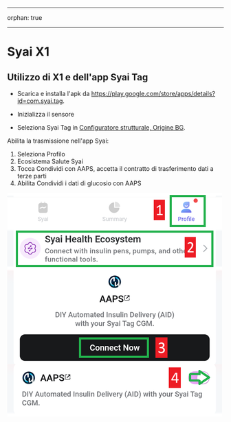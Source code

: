 - - -
orphan: true
- - -

# Syai X1


## Utilizzo di X1 e dell'app Syai Tag

-   Scarica e installa l'apk da <https://play.google.com/store/apps/details?id=com.syai.tag>.

-   Inizializza il sensore

- Seleziona Syai Tag in [Configuratore strutturale, Origine BG](#Config-Builder-bg-source).

Abilita la trasmissione nell'app Syai:

1. Seleziona Profilo
2. Ecosistema Salute Syai
3. Tocca Condividi con AAPS, accetta il contratto di trasferimento dati a terze parti
4. Abilita Condividi i dati di glucosio con AAPS

![Syai](../images/Syai.png)
